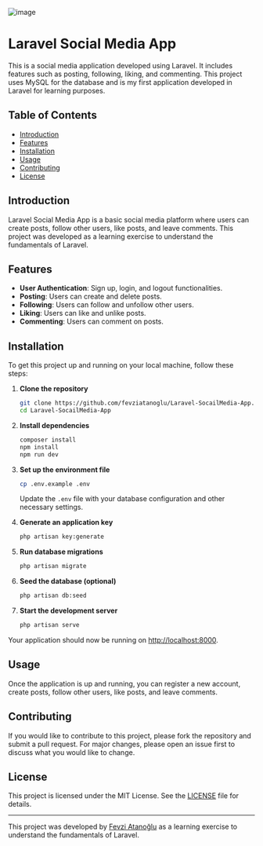 ![image](https://github.com/user-attachments/assets/88d08542-9fed-4b0b-b10d-1eb650d6b585)

# Laravel Social Media App

This is a social media application developed using Laravel. It includes features such as posting, following, liking, and commenting. This project uses MySQL for the database and is my first application developed in Laravel for learning purposes.

## Table of Contents

- [Introduction](#introduction)
- [Features](#features)
- [Installation](#installation)
- [Usage](#usage)
- [Contributing](#contributing)
- [License](#license)

## Introduction

Laravel Social Media App is a basic social media platform where users can create posts, follow other users, like posts, and leave comments. This project was developed as a learning exercise to understand the fundamentals of Laravel.

## Features

- **User Authentication**: Sign up, login, and logout functionalities.
- **Posting**: Users can create and delete posts.
- **Following**: Users can follow and unfollow other users.
- **Liking**: Users can like and unlike posts.
- **Commenting**: Users can comment on posts.

## Installation

To get this project up and running on your local machine, follow these steps:

1. **Clone the repository**
    ```bash
    git clone https://github.com/fevziatanoglu/Laravel-SocailMedia-App.git
    cd Laravel-SocailMedia-App
    ```

2. **Install dependencies**
    ```bash
    composer install
    npm install
    npm run dev
    ```

3. **Set up the environment file**
    ```bash
    cp .env.example .env
    ```

    Update the `.env` file with your database configuration and other necessary settings.

4. **Generate an application key**
    ```bash
    php artisan key:generate
    ```

5. **Run database migrations**
    ```bash
    php artisan migrate
    ```

6. **Seed the database (optional)**
    ```bash
    php artisan db:seed
    ```

7. **Start the development server**
    ```bash
    php artisan serve
    ```

Your application should now be running on [http://localhost:8000](http://localhost:8000).

## Usage

Once the application is up and running, you can register a new account, create posts, follow other users, like posts, and leave comments.

## Contributing

If you would like to contribute to this project, please fork the repository and submit a pull request. For major changes, please open an issue first to discuss what you would like to change.

## License

This project is licensed under the MIT License. See the [LICENSE](LICENSE) file for details.

---

This project was developed by [Fevzi Atanoğlu](https://github.com/fevziatanoglu) as a learning exercise to understand the fundamentals of Laravel.
